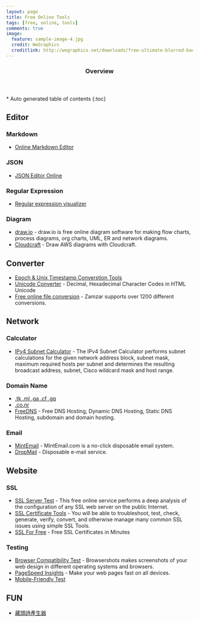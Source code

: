 ```yaml
---
layout: page
title: Free Online Tools
tags: [free, online, tools]
comments: true
image:
  feature: sample-image-4.jpg
  credit: WeGraphics
  creditlink: http://wegraphics.net/downloads/free-ultimate-blurred-background-pack/
---
```


<section id="table-of-contents" class="toc">
  <header>
      <h3>Overview</h3>
  </header>
<div id="drawer" markdown="1">
*  Auto generated table of contents
{:toc}
</div>
</section><!-- /#table-of-contents -->

## Editor

### Markdown

* [Online Markdown Editor](http://dillinger.io/ "http://dillinger.io/")

### JSON

* [JSON Editor Online](http://www.jsoneditoronline.org/ "http://www.jsoneditoronline.org/")

### Regular Expression
* [Regular expression visualizer](https://regexper.com "https://regexper.com")

### Diagram

* [draw.io](https://www.draw.io/ "https://www.draw.io/") - draw.io is free online diagram software for making flow charts, process diagrams, org charts, UML, ER and network diagrams.
* [Cloudcraft](https://cloudcraft.co/ "https://cloudcraft.co/") - Draw AWS diagrams with Cloudcraft.

## Converter

* [Epoch & Unix Timestamp Converstion Tools](http://www.epochconverter.com/ "http://www.epochconverter.com/")
* [Unicode Converter](http://code.cside.com/3rdpage/us/unicode/converter.html "http://code.cside.com/3rdpage/us/unicode/converter.html") - Decimal, Hexadecimal Character Codes in HTML Unicode
* [Free online file conversion](http://www.zamzar.com/ "http://www.zamzar.com/") - Zamzar supports over 1200 different conversions.

## Network 

### Calculator

* [IPv4 Subnet Calculator](http://www.site24x7.com/tools/ipv4-subnetcalculator.html "http://www.site24x7.com/tools/ipv4-subnetcalculator.html") - The IPv4 Subnet Calculator performs subnet calculations for the given network address block, subnet mask, maximum required hosts per subnet and determines the resulting broadcast address, subnet, Cisco wildcard mask and host range.

### Domain Name

* [.tk .ml .ga .cf .gq](http://www.freenom.com "http://www.freenom.com")
* [.co.nr](http://www.freedomain.co.nr "http://www.freedomain.co.nr")
* [FreeDNS](https://freedns.afraid.org/ "https://freedns.afraid.org/") - Free DNS Hosting, Dynamic DNS Hosting, Static DNS Hosting, subdomain and domain hosting.

### Email

* [MintEmail](http://www.mintemail.com/ "http://www.mintemail.com/") - MintEmail.com is a no-click disposable email system.
* [DropMail](https://dropmail.me/ "https://dropmail.me/") - Disposable e-mail service.

## Website

### SSL

* [SSL Server Test](https://www.ssllabs.com/ssltest/index.html "https://www.ssllabs.com/ssltest/index.html") - This free online service performs a deep analysis of the configuration of any SSL web server on the public Internet.
* [SSL Certificate Tools](https://www.sslshopper.com/ssl-certificate-tools.html "https://www.sslshopper.com/ssl-certificate-tools.html") - You will be able to troubleshoot, test, check, generate, verify, convert, and otherwise manage many common SSL issues using simple SSL Tools.
* [SSL For Free](https://www.sslforfree.com/ "https://www.sslforfree.com/") - Free SSL Certificates in Minutes

### Testing

* [Browser Compatibility Test](http://browsershots.org/ "http://browsershots.org/") - Browsershots makes screenshots of your web design in different operating systems and browsers.
* [PageSpeed Insights](https://developers.google.com/speed/pagespeed/insights/# "https://developers.google.com/speed/pagespeed/insights/#") - Make your web pages fast on all devices.
* [Mobile-Friendly Test](https://www.google.com/webmasters/tools/mobile-friendly/ "https://www.google.com/webmasters/tools/mobile-friendly/")

## FUN
* [藏頭詩產生器](https://app.kxg.io/poem/ "https://app.kxg.io/poem/")

